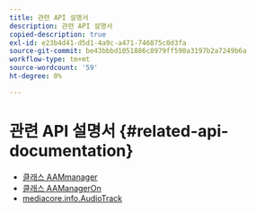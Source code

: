 ```yaml
---
title: 관련 API 설명서
description: 관련 API 설명서
copied-description: true
exl-id: e23b4d41-d5d1-4a9c-a471-746875c0d3fa
source-git-commit: be43bbbd1051886c8979ff590a3197b2a7249b6a
workflow-type: tm+mt
source-wordcount: '59'
ht-degree: 0%

---
```


# 관련 API 설명서 {#related-api-documentation}

* [클래스 AAMmanager](https://help.adobe.com/en_US/primetime/api/reference_implementation/android/javadoc/com/adobe/primetime/reference/manager/AdsManager.html)
* [클래스 AAManagerOn](https://help.adobe.com/en_US/primetime/api/reference_implementation/android/javadoc/com/adobe/primetime/reference/manager/AAManagerOn.html)
* [mediacore.info.AudioTrack](https://help.adobe.com/en_US/primetime/api/psdk/javadoc/com/adobe/mediacore/info/AudioTrack.html)
